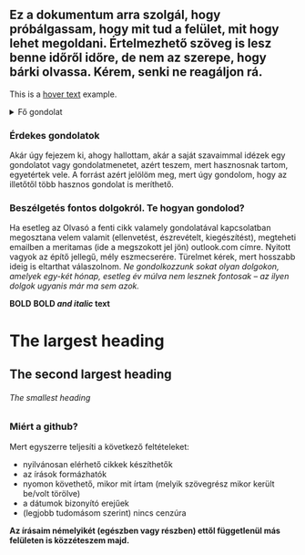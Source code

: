 ## Ez a dokumentum arra szolgál, hogy próbálgassam, hogy mit tud a felület, mit hogy lehet megoldani. Értelmezhető szöveg is lesz benne időről időre, de nem az szerepe, hogy bárki olvassa. Kérem, senki ne reagáljon rá. 



[id1]: ## "your hover text"

This is a [hover text][id1] example.



<details>
  <summary>Fő gondolat</summary>
  
  Kifejtés. Note that it's important to have a space after the summary tag. You should be able to write any markdown you want inside the `<details>` tag... just make sure you close `<details>` afterward. 
  
  
  <details>
  <summary>Még egy fő gondolat ezen belül</summary>
  
  Kifejtés. Note that it's important to have a space after the summary tag. You should be able to write any markdown you want inside the `<details>` tag... just make sure you close `<details>` afterward. 
  
</details>
  
</details>

### Érdekes gondolatok

Akár úgy fejezem ki, ahogy hallottam, akár a saját szavaimmal idézek egy gondolatot vagy gondolatmenetet, azért teszem, mert hasznosnak tartom, egyetértek vele. A forrást azért jelölöm meg, mert úgy gondolom, hogy az illetőtől több hasznos gondolat is meríthető.

### Beszélgetés fontos dolgokról. Te hogyan gondolod?
Ha esetleg az Olvasó a fenti cikk valamely gondolatával kapcsolatban megosztana velem valamit (ellenvetést, észrevételt, kiegészítést), megteheti emailben a meritamas (ide a megszokott jel jön) outlook.com címre. Nyitott vagyok az építő jellegű, mély eszmecserére.
Türelmet kérek, mert hosszabb ideig is eltarthat válaszolnom. *Ne gondolkozzunk sokat olyan dolgokon, amelyek egy-két hónap, esetleg év múlva nem lesznek fontosak – az ilyen dolgok ugyanis már ma sem azok.*



**BOLD**
**BOLD _and italic_ text**
# The largest heading
## The second largest heading
###### The smallest heading


### Miért a github?
Mert egyszerre teljesíti a következő feltételeket:<ul>
<li>nyilvánosan elérhető cikkek készíthetők</li>
<li>az írások formázhatók</li>
<li>nyomon követhető, mikor mit írtam (melyik szövegrész mikor került be/volt törölve)</li>
<li>a dátumok bizonyító erejűek</li>
<li>(legjobb tudomásom szerint) nincs cenzúra</li>
</ul>

**Az írásaim némelyikét (egészben vagy részben) ettől függetlenül más felületen is közzéteszem majd.**
